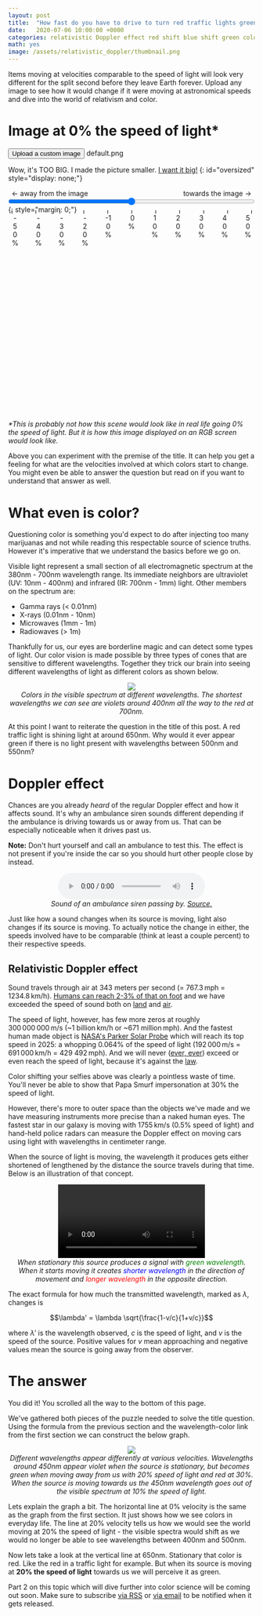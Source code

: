 ```yaml
---
layout: post
title:  "How fast do you have to drive to turn red traffic lights green?"
date:   2020-07-06 10:00:00 +0000
categories: relativistic Doppler effect red shift blue shift green color transform image
math: yes
image: /assets/relativistic_doppler/thumbnail.png
---
```


Items moving at velocities comparable to the speed of light will look very
different for the split second before they leave Earth forever. Upload any
image to see how it would change if it were moving at astronomical speeds and
dive into the world of relativism and color.

<style>
.velocity-labels {
	display: flex;
	justify-content: space-between;
	position: relative;
	margin-left: 0.5em;
	margin-right: 0.5em;
}
.velocity-labels div {
	width: 1em;
	text-align: center;
}
.velocity-labels div::before {
	position: absolute;
	content: attr(data-value);
	width: 0px;
	top: -0.5em;
	height: 0.5em;
	left: var(--left);
	border-left: 1px black solid;
}
.velocity-labels .small {
	display: none;
}
@media(max-width: 500px) {
	.velocity-labels .big {
		display: none;
	}
	.velocity-labels div.small {
		display: inline-block;
	}
}
center {
	margin-bottom: 1em;
}
</style>

# Image at <span class="velocityLabel">0</span>% the speed of light*
<button>
	<label for="uploadimage"> Upload a custom image </label>
</button>
<label for="uploadimage"> <span id="filename">default.png</span></label>
<input type="file" id="uploadimage" style="visibility: hidden;" onchange="loadImg()"/>

Wow, it's TOO BIG. I made the picture smaller. <a href="#" onclick="showBigImg()">I want it big!</a>
{: id="oversized" style="display: none;"}

<div class="velocity-labels">
	<span>← away <span class="big">from the image</span></span>
	<span>towards <span class="big">the image</span> →</span>
</div>
<input type="range" min="-50" max="50" id="velocity" style="width: 100%; margin: 0;" />
{: style="margin: 0;"}
<div class="velocity-labels">
	<div style="--left: 0%;">-50%</div>
	<div style="--left: 10%;" class="big">-40%</div>
	<div style="--left: 20%;" class="big">-30%</div>
	<div style="--left: 25%;" class="small">-25%</div>
	<div style="--left: 30%;" class="big">-20%</div>
	<div style="--left: 40%;" class="big">-10%</div>
	<div style="--left: 50%;">&nbsp;0%</div>
	<div style="--left: 60%;" class="big">10%</div>
	<div style="--left: 70%;" class="big">20%</div>
	<div style="--left: 75%;" class="small">25%</div>
	<div style="--left: 80%;" class="big">30%</div>
	<div style="--left: 90%;" class="big">40%</div>
	<div style="--left: 100%;">50%</div>
</div>
<canvas id="canvas" width="740" height="497" style="max-width: 100%; margin: auto; display: block;"></canvas>

_*This is probably not how this scene would look like in real life going <span
class="velocityLabel">0</span>% the speed of light. But it is how this image
displayed on an RGB screen would look like._

Above you can experiment with the premise of the title. It can help you get a
feeling for what are the velocities involved at which colors start to change.
You might even be able to answer the question but read on if you want to
understand that answer as well.

# What even is color?

Questioning color is something you'd expect to do after injecting too many
marijuanas and not while reading this respectable source of science truths.
However it's imperative that we understand the basics before we go on.

Visible light represent a small section of all electromagnetic spectrum at the
380nm - 700nm wavelength range. Its immediate neighbors are ultraviolet (UV:
10nm - 400nm) and infrared (IR: 700nm - 1mm) light. Other members on the
spectrum are:

* Gamma rays (< 0.01nm)
* X-rays (0.01nm - 10nm)
* Microwaves (1mm - 1m)
* Radiowaves (> 1m)

Thankfully for us, our eyes are borderline magic and can detect some types of
light. Our color vision is made possible by three types of cones that are
sensitive to different wavelengths. Together they trick our brain into seeing
different wavelengths of light as different colors as shown below.

<center>
<img src="{{'/assets/relativistic_doppler/visiblespectrum.png'}}" />
<br>
<i>Colors in the visible spectrum at different wavelengths. The shortest wavelengths we can see are violets around 400nm all the way to the red at 700nm.</i>
</center>

At this point I want to reiterate the question in the title of this post. A
red traffic light is shining light at around 650nm. Why would it ever appear
green if there is no light present with wavelengths between 500nm and 550nm?

# Doppler effect

Chances are you already _heard_ of the regular Doppler effect and how it
affects sound. It's why an ambulance siren sounds different depending if the
ambulance is driving towards us or away from us. That can be especially
noticeable when it drives past us.

**Note:** Don't hurt yourself and call an ambulance to test this. The effect
is not present if you're inside the car so you should hurt other people close
by instead.

<center>
<audio controls>
	<source src="https://www.cora.nwra.com/~werne/eos/sound/ambulance.wav" type="audio/x-wav">
</audio>
<br>
<i>Sound of an ambulance siren passing by. <a href="https://www.cora.nwra.com/~werne/eos/text/doppler_effect.html">Source.</a></i>
</center>

Just like how a sound changes when its source is moving, light also changes if
its source is moving. To actually notice the change in either, the speeds
involved have to be comparable (think at least a couple percent) to their
respective speeds.

## Relativistic Doppler effect

Sound travels through air at 343 meters per second (= 767.3&#8239;mph =
1234.8&#8239;km/h). [Humans can reach 2-3% of that on foot][bolt_speed] and we
have exceeded the speed of sound both on [land][wiki_land] and
[air][goog_air].

[bolt_speed]: https://www.google.com/search?q=Usain%20Bolt%27s%20top%20speed
[wiki_land]: https://en.wikipedia.org/wiki/Land_speed_record#1963%E2%80%93present_(jet_and_rocket_propulsion)
[goog_air]: https://www.google.com/search?q=lockheed%20sr-71%20blackbird%20top%20speed

The speed of light, however, has few more zeros at roughly
300&#8239;000&#8239;000&#8239;m/s (~1 billion&#8239;km/h or ~671
million&#8239;mph). And the fastest human made object is [NASA's Parker Solar
Probe][nasa] which will reach its top speed in 2025: a whopping 0.064% of the
speed of light (192&#8239;000&#8239;m/s = 691&#8239;000&#8239;km/h = 429
492&#8239;mph). And we will never ([ever, ever][taytay]) exceed or even reach
the speed of light, because it's against the [law][wiki_light].

[nasa]: https://en.wikipedia.org/wiki/Parker_Solar_Probe
[taytay]: https://youtu.be/WA4iX5D9Z64
[wiki_light]: https://en.wikipedia.org/wiki/Speed_of_light#Upper_limit_on_speeds

Color shifting your selfies above was clearly a pointless waste of time.
You'll never be able to show that Papa Smurf impersonation at 30% the speed of
light.

However, there's more to outer space than the objects we've made and we have
measuring instruments more precise than a naked human eyes. The fastest star
in our galaxy is moving with 1755&#8239;km/s (0.5% speed of light) and
hand-held police radars can measure the Doppler effect on moving cars using
light with wavelengths in centimeter range.

When the source of light is moving, the wavelength it produces gets either
shortened of lengthened by the distance the source travels during that time.
Below is an illustration of that concept.

<center>
	<video loop controls style="max-width: 100%">
		<source src="{{'/assets/relativistic_doppler/doppler.mp4'}}" type="video/mp4">
	</video>
	<br>
	<i>When stationary this source produces a signal with <span style="color: green;">green wavelength</span>. When it starts moving it creates <span style="color: blue;">shorter wavelength</span> in the direction of movement and <span style="color: red;">longer wavelength</span> in the opposite direction.</i>
</center>

The exact formula for how much the transmitted wavelength, marked as
$\lambda$, changes is

$$\lambda' = \lambda \sqrt{\frac{1-v/c}{1+v/c}}$$

where $\lambda'$ is the wavelength observed, $c$ is the speed of light, and
$v$ is the speed of the source. Positive values for $v$ mean approaching and
negative values mean the source is going away from the observer.

# The answer

You did it! You scrolled all the way to the bottom of this page.

We've gathered both pieces of the puzzle needed to solve the title question.
Using the formula from the previous section and the wavelength-color link from
the first section we can construct the below graph.

<center>
<img src="{{'/assets/relativistic_doppler/shifted_spectrum.png'}}" />
<br>
<i>Different wavelengths appear differently at various velocities. Wavelengths
around 450nm appear violet when the source is stationary, but becomes green
when moving away from us with 20% speed of light and red at 30%. When the
source is moving towards us the 450nm wavelength goes out of the visible
spectrum at 10% the speed of light.</i>
</center>

Lets explain the graph a bit. The horizontal line at 0% velocity is the same
as the graph from the first section. It just shows how we see colors in
everyday life. The line at 20% velocity tells us how we would see the world
moving at 20% the speed of light - the visible spectra would shift as we would
no longer be able to see wavelengths between 400nm and 500nm.

Now lets take a look at the vertical line at 650nm. Stationary that color is
red. Like the red in a traffic light for example. But when its source is
moving at **20% the speed of light** towards us we will perceive it as green.

Part 2 on this topic which will dive further into color science will be coming
out soon. Make sure to subscribe [via RSS][rss] or [via email][email_sub] to
be notified when it gets released.

[rss]: https://feeds.feedburner.com/ByteSizeSnacks
[email_sub]: https://feedburner.google.com/fb/a/mailverify?uri=ByteSizeSnacks&amp;loc=en_US

<script type="text/javascript">
	const img = new Image(),
		canvas = document.getElementById('canvas'),
		ctx = canvas.getContext('2d'),
		filenameLabel = document.getElementById('filename'),
		velocityInput = document.getElementById("velocity"),
		velocityLabels = document.getElementsByClassName("velocityLabel"),
		oversizedText = document.getElementById("oversized"),
		imageInput = document.getElementById("uploadimage"),
		URL = window.URL || window.webkitURL,
		MAX_WIDTH = 740,
		DEFAULT_IMAGE = "{{'/assets/relativistic_doppler/default.png'}}";
	let memo = {},
		filename = "default.png";
	img.src = DEFAULT_IMAGE;
	img.onload = function() {
		velocityInput.value = 0;
		resizeCanvas();
		drawImg();
	}
	function updateUI() {
		if (img.width > canvas.width) oversizedText.style.display = "block";
		else oversizedText.style.display = "none";
		filenameLabel.innerHTML = filename;
		for (let label of velocityLabels) label.innerHTML = velocityInput.value;
	}
	function resizeCanvas() {
		let w = img.width, h = img.height;
		if (w > MAX_WIDTH) {
			h *= MAX_WIDTH/w;
			w = MAX_WIDTH;
		}
		if (h > MAX_WIDTH) {
			w *= MAX_WIDTH/h;
			h = MAX_WIDTH;
		}
		canvas.width = w;
		canvas.height = h;
		memo = {};
	}
	function showBigImg() {
		canvas.width = img.width;
		canvas.height = img.height;
		velocityInput.value = 0;
		memo = {};
		drawImg();
	}
	function drawImg() {
		ctx.drawImage(img, 0, 0, canvas.width, canvas.height);
		updateUI();
	}
	function loadImg() {
		let f = imageInput.files[0];
		if (f) {
			filename = f.name;
			img.src = URL.createObjectURL(f);
		} else {
			filename = "default.png";
			img.src = DEFAULT_IMAGE;
		}
	}
</script>
<script type="module">
	import init, {color_shift_canvas} from "https://www.kolman.si/doppler-color-shift/pkg/doppler_color_shift.js";
	async function run() {
		let rateLimitTime = new Date();
		let timeoutId = null;
		await init();
		function doit() {
			let v = velocityInput.value;
			if (memo[v]) {
				ctx.putImageData(memo[v], 0, 0);
				updateUI();
			} else {
				drawImg();
				color_shift_canvas(ctx, -v/100);
				memo[v] = ctx.getImageData(0, 0, canvas.width, canvas.height);
			}
		}
		function rateLimitedDoit() {
			let now = new Date();
			clearTimeout(timeoutId);
			if (!memo[velocityInput.value] && now - rateLimitTime < 300){
				timeoutId = setTimeout(rateLimitedDoit, 300 - now + rateLimitTime);
				return;
			}
			rateLimitTime = now;
			doit()
		};
		velocityInput.addEventListener("input", rateLimitedDoit);
		velocityInput.addEventListener("change", doit);
	}
	run();
</script>
